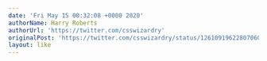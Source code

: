 ```yaml
---
date: 'Fri May 15 00:32:08 +0000 2020'
authorName: Harry Roberts
authorUrl: 'https://twitter.com/csswizardry'
originalPost: 'https://twitter.com/csswizardry/status/1261091962280706050'
layout: like
---
```


